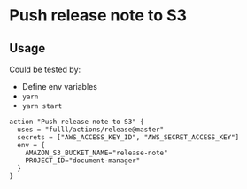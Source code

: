 # Push release note to S3

## Usage

Could be tested by:

- Define env variables
- `yarn`
- `yarn start`

```
action "Push release note to S3" {
  uses = "fulll/actions/release@master"
  secrets = ["AWS_ACCESS_KEY_ID", "AWS_SECRET_ACCESS_KEY"]
  env = {
    AMAZON_S3_BUCKET_NAME="release-note"
    PROJECT_ID="document-manager"
  }
}
```
